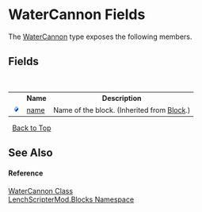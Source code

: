 # WaterCannon Fields
 

The <a href="92295d9f-66a8-b135-d29d-7c019571693c">WaterCannon</a> type exposes the following members.


## Fields
&nbsp;<table><tr><th></th><th>Name</th><th>Description</th></tr><tr><td>![Public field](media/pubfield.gif "Public field")</td><td><a href="7b3f785e-1854-9ce2-de11-a3d9f818c444">name</a></td><td>
Name of the block.
 (Inherited from <a href="aac00e9a-37c0-2757-6409-8a72ddf80aff">Block</a>.)</td></tr></table>&nbsp;
<a href="#watercannon-fields">Back to Top</a>

## See Also


#### Reference
<a href="92295d9f-66a8-b135-d29d-7c019571693c">WaterCannon Class</a><br /><a href="bfe8ba5f-eaee-19fd-8765-cab2e3e19e25">LenchScripterMod.Blocks Namespace</a><br />